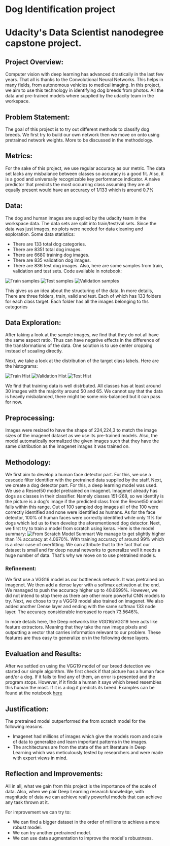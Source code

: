 # Dog Identification project
# Udacity's Data Scientist nanodegree capstone project.

## Project Overview:
Computer vision with deep learning has advanced drastically in the last few years. That all is thanks to the Convolutional Neural Networks. This helps in many fields, from autonomous vehicles to medical imaging. In this project, we aim to use this technology in identifying dog breeds from photos. All the data and pre-trained models where supplied by the udacity team in the workspace.

## Problem Statement:
The goal of this project is to try out different methods to classify dog breeds. We first try to build our own network then we move on onto using pretrained network weights. More to be discussed in the methodology. 

## Metrics: 
For the sake of this project, we use regular accuracy as our metric. The data set lacks any misbalance between classes so accuracy is a good fit. Also, it is a good and universally recognizable key performance indicator. 
A naive predictor that predicts the most occurring class assuming they are all equally present would have an accuracy of 1/133 which is around 0.7%

## Data: 
The dog and human images are supplied by the udacity team in the workspace data. The data sets are split into train/test/val sets. Since the data was just images, no plots were needed for data cleaning and exploration.
Some data statistics:
* There are 133 total dog categories.
* There are 8351 total dog images.
* There are 6680 training dog images.
* There are 835 validation dog images.
* There are 836 test dog images.
Also, here are some samples from train, validation and test sets. Code available in notebook:


![Train samples](images/train.png)
![Test samples](images/test.png)
![Validation samples](images/valid.png)

This gives us an idea about the structuring of the data. In more details, There are three folders, train, valid and test. Each of which has 133 folders for each class target. Each folder has all the images belonging to ths categories 

## Data Exploration:
After taking a look at the sample images, we find that they do not all have the same aspect ratio. Thus can have negative effects in the difference of the transformations of the data. One solution is to use center cropping instead of scaaling directly. 

Next, we take a look at the distribution of the target class labels. Here are the histograms:

![Train Hist](train_hist.png)
![Validation Hist](valid_hist.png)
![Test Hist](test_hist.png)

We find that training data is well distrbuted. All classes has at least around 30 images with the majority around 50 and 65. We cannot say that the data is heavily misbalanced, there might be some mis-balanced but it can pass for now. 



## Preprocessing: 
Images were resized to have the shape of 224,224,3 to match the image sizes of the imagenet dataset as we use its pre-trained models. 
Also, the model automatically normalized the given images such that they have the same distribution as the imagenet images it was trained on. 

## Methodology: 
We first aim to develop a human face detector part. For this, we use a cascade filter identifier with the pretrained data supplied by the staff. 
Next, we create a dog detector part. For this, a deep learning model was used. We use a Resnet50 model pretrained on imagenet. Imagenet already has dogs as classes in their classifier. Namely classes 151-268, so we identify is the picture is a dog's image if the predicted class from the Resnet50 model falls within this range. 
Out of 100 sampled dog images all of the 100 were correctly identified and none were identified as humans. As for the face detector, 100% of human faces were correctly identified while only 11% for dogs which led us to then develop the aforementioned dog detector. 
Next, we first try to train a model from scratch using keras. Here is the model summary:
![From Scratch Model Summart](images/model.png)
We manage to get slightly higher than 1% accuracy at 4.0670%. With training accuracy of around 99% which is a clear case of overfitting.
We can attribute that to the fact that our dataset is small and for deep neural networks to generalize well it needs a huge number of data. That's why we move on to use pretrained models. 

### Refinement: 
We first use a VGG16 model as our bottleneck network. It was pretrained on imagenet. We then add a dense layer with a softmax activation at the end. 
We managed to push the accuracy higher up to 40.6699%. However,  we did not intend to stop there as there are other more powerful CNN models to try. 
Next, we chose to try a VGG19 model also trained on imagenet. We also added another Dense layer and ending with the same softmax 133 node layer. The accuracy considerable increased to reach 73.5646%. 

In more details here, the Deep networks like VGG16/VGG19 here acts like feature extractors. Meaning that they take the raw image pixels and outputting a vector that carries information relevant to our problem. These features are thus easy to generalize on in the following dense layers. 

## Evaluation and Results: 
After we settled on using the VGG19 model of our breed detection we started our simple algorithm. We first check if that picture has a human face and/or a dog. If it fails to find any of them, an error is presented and the program stops. However, if it finds a human it says which breed resembles this human the most. If it is a dog it predicts its breed. 
Examples can be found at the notebook [here](dog_app.html)

## Justification: 

The pretrained model outperformed the from scratch model for the following reasons.
* Imagenet had millions of images which give the models room and scale of data to generalize and learn important patterns in the images.
* The architectures are from the state of the art literature in Deep Learning which was meticulously tested by researchers and were made with expert views in mind.

## Reflection and Improvements:

All in all, what we gain from this project is the importance of the scale of data. Also, when we pair Deep Learning research knowledge, with magnitude of data we can achieve really powerful models that can achieve any task thrown at it. 

For improvement we can try to: 
* We can find a bigger dataset in the order of millions to achieve a more robust model. 
* We can try another pretrained model.
* We can use data augmentation to improve the model's robustness.
